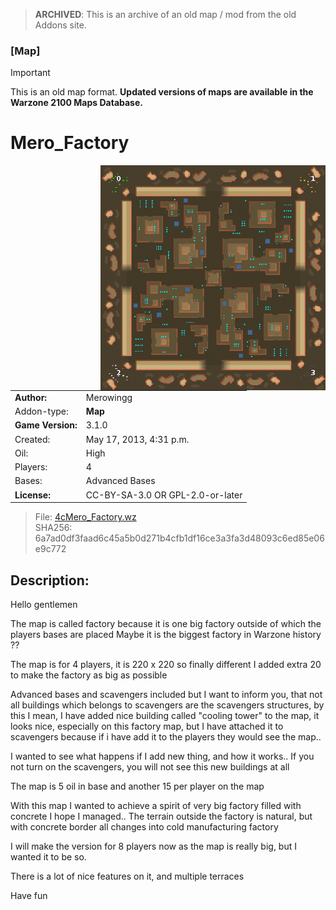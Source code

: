 > **ARCHIVED**: This is an archive of an old map / mod from the old Addons site.

### [Map]

> [!IMPORTANT]
> This is an old map format. **Updated versions of maps are available in the Warzone 2100 Maps Database.**

# Mero_Factory

<img src="./preview.jpg" align="right" />

| | |
| - | - |
| __Author:__ | Merowingg |
| Addon-type: | __Map__ |
| __Game Version:__ | 3.1.0 |
| Created: | May 17, 2013, 4:31 p.m. |
| Oil: | High |
| Players: | 4 |
| Bases: | Advanced Bases |
| __License:__ | CC-BY-SA-3.0 OR GPL-2.0-or-later |

> File: [4cMero_Factory.wz](https://github.com/Warzone2100/old-addons-site/raw/main/assets/191/4cMero_Factory.wz)  
> SHA256: 6a7ad0df3faad6c45a5b0d271b4cfb1df16ce3a3fa3d48093c6ed85e06e9c772

## Description:

Hello gentlemen  

The map is called factory because it is one big factory  outside of which the players bases are placed  Maybe it is the biggest factory in Warzone history ??  

The map is for 4 players, it is 220 x 220 so finally different  I added extra 20 to make the factory as big as possible  

Advanced bases and scavengers included  but I want to inform you, that not all buildings which belongs to scavengers are the scavengers structures, by this I mean, I have added nice building called "cooling tower" to the map, it looks nice, especially on this factory map, but I have attached it to scavengers because if i have add it to the players they would see the map..

I wanted to see what happens if I add new thing, and how it works..  If you not turn on the scavengers, you will not see this new buildings at all  

The map is 5 oil in base and another 15 per player on the map  

With this map I wanted to achieve a spirit of very big factory  filled with concrete  I hope I managed.. The terrain outside the factory is natural, but with concrete border all changes into cold manufacturing factory  

I will make the version for 8 players now as the map is really big, but I wanted it to be so.

There is a lot of nice features on it, and multiple terraces  

Have fun  




